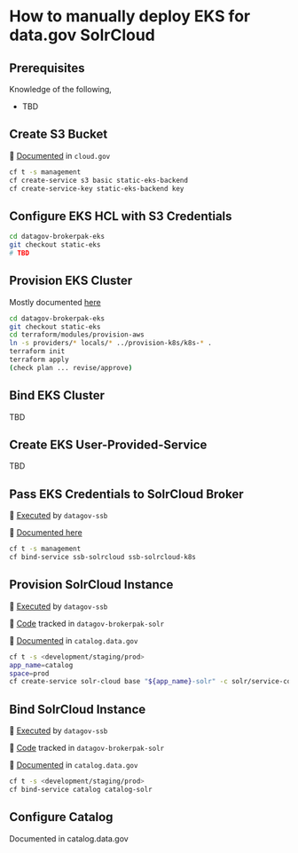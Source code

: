 # How to manually deploy EKS for data.gov SolrCloud

## Prerequisites

Knowledge of the following,
- TBD

## Create S3 Bucket

:notebook_with_decorative_cover: [Documented](https://cloud.gov/docs/services/s3/) in `cloud.gov`
```bash
cf t -s management
cf create-service s3 basic static-eks-backend
cf create-service-key static-eks-backend key
```

## Configure EKS HCL with S3 Credentials

```bash
cd datagov-brokerpak-eks
git checkout static-eks
# TBD
```

## Provision EKS Cluster

Mostly documented [here](https://github.com/GSA/datagov-brokerpak-eks/blob/main/terraform/modules/provision-aws/README.md)
```bash
cd datagov-brokerpak-eks
git checkout static-eks
cd terraform/modules/provision-aws
ln -s providers/* locals/* ../provision-k8s/k8s-* .
terraform init
terraform apply 
(check plan ... revise/approve)
```

## Bind EKS Cluster

TBD

## Create EKS User-Provided-Service

TBD

## Pass EKS Credentials to SolrCloud Broker

:runner: [Executed](https://github.com/GSA/datagov-ssb/blob/main/application-boundary.tf#L6-L19) by `datagov-ssb`

:notebook_with_decorative_cover: [Documented here](https://cloud.gov/docs/services/intro/#setting-up-user-provided-service-instances)
```bash
cf t -s management
cf bind-service ssb-solrcloud ssb-solrcloud-k8s
```

## Provision SolrCloud Instance

:runner: [Executed](https://github.com/GSA/datagov-ssb/blob/main/application-boundary.tf#L76-L86) by `datagov-ssb`

:roller_coaster: [Code](https://github.com/GSA/datagov-brokerpak-solr/tree/main/terraform/provision) tracked in `datagov-brokerpak-solr`

:notebook_with_decorative_cover: [Documented](https://github.com/GSA/catalog.data.gov/blob/main/create-cloudgov-services.sh#L21) in `catalog.data.gov`
```bash
cf t -s <development/staging/prod>
app_name=catalog
space=prod
cf create-service solr-cloud base "${app_name}-solr" -c solr/service-config.json -b "ssb-solrcloud-gsa-datagov-${space}" --wait
```

## Bind SolrCloud Instance

:runner: [Executed](https://github.com/GSA/datagov-ssb/blob/main/application-boundary.tf#L76-L86) by `datagov-ssb`

:roller_coaster: [Code](https://github.com/GSA/datagov-brokerpak-solr/tree/main/terraform/bind) tracked in `datagov-brokerpak-solr`

:notebook_with_decorative_cover: [Documented](https://github.com/GSA/catalog.data.gov/blob/main/manifest.yml#L12) in `catalog.data.gov`
```bash
cf t -s <development/staging/prod>
cf bind-service catalog catalog-solr
```

## Configure Catalog

Documented in catalog.data.gov
